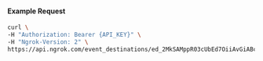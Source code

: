 
#### Example Request
```bash
curl \
-H "Authorization: Bearer {API_KEY}" \
-H "Ngrok-Version: 2" \
https://api.ngrok.com/event_destinations/ed_2MkSAMppR03cUbEd7OiiAvGiABc
